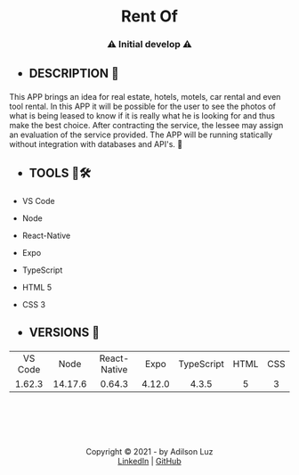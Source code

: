 <h1 align="center">Rent Of</h1>

 <h3 align="center">⚠️ Initial develop ⚠️</h3>

<div>
<h2><ul><li>DESCRIPTION 📑</li></ul></h2>

<p>This APP brings an idea for real estate, hotels, motels, car rental and even tool rental.
In this APP it will be possible for the user to see the photos of what is being leased to know
if it is really what he is looking for and thus make the best choice. After contracting the 
service, the lessee may assign an evaluation of the service provided. The APP will be running
statically without integration with databases and API's. 🤯</p>

<h2><ul><li>TOOLS 🧰🛠️</li></ul></h2>

<ul><li>VS Code</li></ul>
<ul><li>Node</li></ul>
<ul><li>React-Native</li></ul>
<ul><li>Expo</li></ul>
<ul><li>TypeScript</li></ul>
<ul><li>HTML 5</li></ul>
<ul><li>CSS 3</li></ul>

<h2><ul><li>VERSIONS 🔄</li></ul></h2>

<table>
  <tr align="center">
    <td>VS Code</td>
    <td>Node</td>
    <td>React-Native</td>
    <td>Expo</td>
    <td>TypeScript</td>
    <td>HTML</td>
    <td>CSS</td>
  </tr>
  
  <tr align="center">    
    <td>1.62.3</td>
    <td>14.17.6</td>
    <td>0.64.3</td>    
    <td>4.12.0</td>    
    <td>4.3.5</td>    
    <td>5</td>    
    <td>3</td>
  </tr>     
</table>
</br>
</br>
</br>
</br>
</div>

<footer>
<p align="center">Copyright &copy; 2021 - by Adilson Luz<br/>
<a align="center" href="https://www.linkedin.com/in/adilson-silva-luz-53180718b/" target="_blank">LinkedIn</a> | 
<a align="center" href="https://github.com/AdilsonLuz" target="_blank">GitHub</a></p>
</footer>

